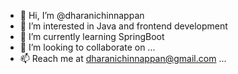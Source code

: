 - 👋 Hi, I’m @dharanichinnappan
- 👀 I’m interested in Java and frontend development  
- 🌱 I’m currently learning SpringBoot
- 💞️ I’m looking to collaborate on ...
- 📫 Reach me at dharanichinnappan@gmail.com  ...

<!---
dharanichinnappan/dharanichinnappan is a ✨ special ✨ repository because its `README.md` (this file) appears on your GitHub profile.
You can click the Preview link to take a look at your changes.
--->
